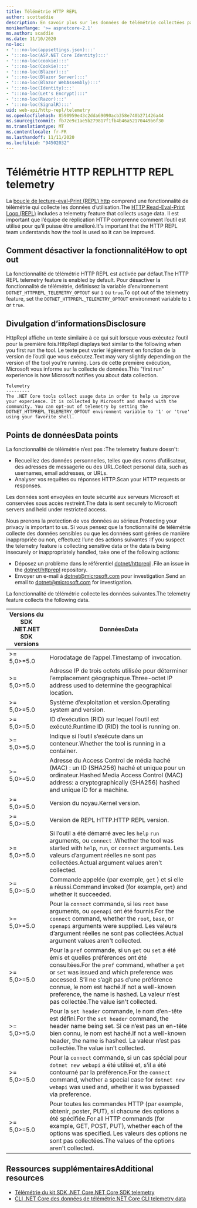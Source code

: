 ```yaml
---
title: Télémétrie HTTP REPL
author: scottaddie
description: En savoir plus sur les données de télémétrie collectées par la REPL HTTP.
monikerRange: '>= aspnetcore-2.1'
ms.author: scaddie
ms.date: 11/10/2020
no-loc:
- ':::no-loc(appsettings.json):::'
- ':::no-loc(ASP.NET Core Identity):::'
- ':::no-loc(cookie):::'
- ':::no-loc(Cookie):::'
- ':::no-loc(Blazor):::'
- ':::no-loc(Blazor Server):::'
- ':::no-loc(Blazor WebAssembly):::'
- ':::no-loc(Identity):::'
- ":::no-loc(Let's Encrypt):::"
- ':::no-loc(Razor):::'
- ':::no-loc(SignalR):::'
uid: web-api/http-repl/telemetry
ms.openlocfilehash: 8590959e43c2dda69090acb358e740b271426a44
ms.sourcegitcommit: fb72e9c1ae5b279817f1fb4b46a52170449b6f30
ms.translationtype: MT
ms.contentlocale: fr-FR
ms.lasthandoff: 11/11/2020
ms.locfileid: "94502032"
---
```

# <a name="http-repl-telemetry"></a><span data-ttu-id="50235-103">Télémétrie HTTP REPL</span><span class="sxs-lookup"><span data-stu-id="50235-103">HTTP REPL telemetry</span></span>

<span data-ttu-id="50235-104">La [boucle de lecture-eval-Print (REPL) http](xref:web-api/http-repl) comprend une fonctionnalité de télémétrie qui collecte les données d’utilisation.</span><span class="sxs-lookup"><span data-stu-id="50235-104">The [HTTP Read-Eval-Print Loop (REPL)](xref:web-api/http-repl) includes a telemetry feature that collects usage data.</span></span> <span data-ttu-id="50235-105">Il est important que l’équipe de réplication HTTP comprenne comment l’outil est utilisé pour qu’il puisse être amélioré.</span><span class="sxs-lookup"><span data-stu-id="50235-105">It's important that the HTTP REPL team understands how the tool is used so it can be improved.</span></span>

## <a name="how-to-opt-out"></a><span data-ttu-id="50235-106">Comment désactiver la fonctionnalité</span><span class="sxs-lookup"><span data-stu-id="50235-106">How to opt out</span></span>

<span data-ttu-id="50235-107">La fonctionnalité de télémétrie HTTP REPL est activée par défaut.</span><span class="sxs-lookup"><span data-stu-id="50235-107">The HTTP REPL telemetry feature is enabled by default.</span></span> <span data-ttu-id="50235-108">Pour désactiver la fonctionnalité de télémétrie, définissez la variable d’environnement `DOTNET_HTTPREPL_TELEMETRY_OPTOUT` sur `1` ou `true`.</span><span class="sxs-lookup"><span data-stu-id="50235-108">To opt out of the telemetry feature, set the `DOTNET_HTTPREPL_TELEMETRY_OPTOUT` environment variable to `1` or `true`.</span></span>

## <a name="disclosure"></a><span data-ttu-id="50235-109">Divulgation d’informations</span><span class="sxs-lookup"><span data-stu-id="50235-109">Disclosure</span></span>

<span data-ttu-id="50235-110">HttpRepl affiche un texte similaire à ce qui suit lorsque vous exécutez l’outil pour la première fois.</span><span class="sxs-lookup"><span data-stu-id="50235-110">HttpRepl displays text similar to the following when you first run the tool.</span></span> <span data-ttu-id="50235-111">Le texte peut varier légèrement en fonction de la version de l’outil que vous exécutez.</span><span class="sxs-lookup"><span data-stu-id="50235-111">Text may vary slightly depending on the version of the tool you're running.</span></span> <span data-ttu-id="50235-112">Lors de cette première exécution, Microsoft vous informe sur la collecte de données.</span><span class="sxs-lookup"><span data-stu-id="50235-112">This "first run" experience is how Microsoft notifies you about data collection.</span></span>

```console
Telemetry
---------
The .NET Core tools collect usage data in order to help us improve your experience. It is collected by Microsoft and shared with the community. You can opt-out of telemetry by setting the DOTNET_HTTPREPL_TELEMETRY_OPTOUT environment variable to '1' or 'true' using your favorite shell.
```

## <a name="data-points"></a><span data-ttu-id="50235-113">Points de données</span><span class="sxs-lookup"><span data-stu-id="50235-113">Data points</span></span>

<span data-ttu-id="50235-114">La fonctionnalité de télémétrie n’est pas :</span><span class="sxs-lookup"><span data-stu-id="50235-114">The telemetry feature doesn't:</span></span>

* <span data-ttu-id="50235-115">Recueillez des données personnelles, telles que des noms d’utilisateur, des adresses de messagerie ou des URL.</span><span class="sxs-lookup"><span data-stu-id="50235-115">Collect personal data, such as usernames, email addresses, or URLs.</span></span>
* <span data-ttu-id="50235-116">Analyser vos requêtes ou réponses HTTP.</span><span class="sxs-lookup"><span data-stu-id="50235-116">Scan your HTTP requests or responses.</span></span>

<span data-ttu-id="50235-117">Les données sont envoyées en toute sécurité aux serveurs Microsoft et conservées sous accès restreint.</span><span class="sxs-lookup"><span data-stu-id="50235-117">The data is sent securely to Microsoft servers and held under restricted access.</span></span>

<span data-ttu-id="50235-118">Nous prenons la protection de vos données au sérieux.</span><span class="sxs-lookup"><span data-stu-id="50235-118">Protecting your privacy is important to us.</span></span> <span data-ttu-id="50235-119">Si vous pensez que la fonctionnalité de télémétrie collecte des données sensibles ou que les données sont gérées de manière inappropriée ou non, effectuez l’une des actions suivantes :</span><span class="sxs-lookup"><span data-stu-id="50235-119">If you suspect the telemetry feature is collecting sensitive data or the data is being insecurely or inappropriately handled, take one of the following actions:</span></span>

* <span data-ttu-id="50235-120">Déposez un problème dans le référentiel [dotnet/httprepl](https://github.com/dotnet/httprepl/issues) .</span><span class="sxs-lookup"><span data-stu-id="50235-120">File an issue in the [dotnet/httprepl](https://github.com/dotnet/httprepl/issues) repository.</span></span>
* <span data-ttu-id="50235-121">Envoyer un e-mail à [dotnet@microsoft.com](mailto:dotnet@microsoft.com) pour investigation.</span><span class="sxs-lookup"><span data-stu-id="50235-121">Send an email to [dotnet@microsoft.com](mailto:dotnet@microsoft.com) for investigation.</span></span>

<span data-ttu-id="50235-122">La fonctionnalité de télémétrie collecte les données suivantes.</span><span class="sxs-lookup"><span data-stu-id="50235-122">The telemetry feature collects the following data.</span></span>

| <span data-ttu-id="50235-123">Versions du SDK .NET</span><span class="sxs-lookup"><span data-stu-id="50235-123">.NET SDK versions</span></span> | <span data-ttu-id="50235-124">Données</span><span class="sxs-lookup"><span data-stu-id="50235-124">Data</span></span> |
|--------------|------|
| <span data-ttu-id="50235-125">>= 5,0</span><span class="sxs-lookup"><span data-stu-id="50235-125">>=5.0</span></span>        | <span data-ttu-id="50235-126">Horodatage de l’appel.</span><span class="sxs-lookup"><span data-stu-id="50235-126">Timestamp of invocation.</span></span> |
| <span data-ttu-id="50235-127">>= 5,0</span><span class="sxs-lookup"><span data-stu-id="50235-127">>=5.0</span></span>        | <span data-ttu-id="50235-128">Adresse IP de trois octets utilisée pour déterminer l’emplacement géographique.</span><span class="sxs-lookup"><span data-stu-id="50235-128">Three-octet IP address used to determine the geographical location.</span></span> |
| <span data-ttu-id="50235-129">>= 5,0</span><span class="sxs-lookup"><span data-stu-id="50235-129">>=5.0</span></span>        | <span data-ttu-id="50235-130">Système d’exploitation et version.</span><span class="sxs-lookup"><span data-stu-id="50235-130">Operating system and version.</span></span> |
| <span data-ttu-id="50235-131">>= 5,0</span><span class="sxs-lookup"><span data-stu-id="50235-131">>=5.0</span></span>        | <span data-ttu-id="50235-132">ID d’exécution (RID) sur lequel l’outil est exécuté.</span><span class="sxs-lookup"><span data-stu-id="50235-132">Runtime ID (RID) the tool is running on.</span></span> |
| <span data-ttu-id="50235-133">>= 5,0</span><span class="sxs-lookup"><span data-stu-id="50235-133">>=5.0</span></span>        | <span data-ttu-id="50235-134">Indique si l’outil s’exécute dans un conteneur.</span><span class="sxs-lookup"><span data-stu-id="50235-134">Whether the tool is running in a container.</span></span> |
| <span data-ttu-id="50235-135">>= 5,0</span><span class="sxs-lookup"><span data-stu-id="50235-135">>=5.0</span></span>        | <span data-ttu-id="50235-136">Adresse du Access Control de média haché (MAC) : un ID (SHA256) haché et unique pour un ordinateur.</span><span class="sxs-lookup"><span data-stu-id="50235-136">Hashed Media Access Control (MAC) address: a cryptographically (SHA256) hashed and unique ID for a machine.</span></span> |
| <span data-ttu-id="50235-137">>= 5,0</span><span class="sxs-lookup"><span data-stu-id="50235-137">>=5.0</span></span>        | <span data-ttu-id="50235-138">Version du noyau.</span><span class="sxs-lookup"><span data-stu-id="50235-138">Kernel version.</span></span> |
| <span data-ttu-id="50235-139">>= 5,0</span><span class="sxs-lookup"><span data-stu-id="50235-139">>=5.0</span></span>        | <span data-ttu-id="50235-140">Version de REPL HTTP.</span><span class="sxs-lookup"><span data-stu-id="50235-140">HTTP REPL version.</span></span> |
| <span data-ttu-id="50235-141">>= 5,0</span><span class="sxs-lookup"><span data-stu-id="50235-141">>=5.0</span></span>        | <span data-ttu-id="50235-142">Si l’outil a été démarré avec les `help` `run` arguments, ou `connect` .</span><span class="sxs-lookup"><span data-stu-id="50235-142">Whether the tool was started with `help`, `run`, or `connect` arguments.</span></span> <span data-ttu-id="50235-143">Les valeurs d’argument réelles ne sont pas collectées.</span><span class="sxs-lookup"><span data-stu-id="50235-143">Actual argument values aren't collected.</span></span> |
| <span data-ttu-id="50235-144">>= 5,0</span><span class="sxs-lookup"><span data-stu-id="50235-144">>=5.0</span></span>        | <span data-ttu-id="50235-145">Commande appelée (par exemple, `get` ) et si elle a réussi.</span><span class="sxs-lookup"><span data-stu-id="50235-145">Command invoked (for example, `get`) and whether it succeeded.</span></span> |
| <span data-ttu-id="50235-146">>= 5,0</span><span class="sxs-lookup"><span data-stu-id="50235-146">>=5.0</span></span>        | <span data-ttu-id="50235-147">Pour la `connect` commande, si les `root` `base` arguments, ou `openapi` ont été fournis.</span><span class="sxs-lookup"><span data-stu-id="50235-147">For the `connect` command, whether the `root`, `base`, or `openapi` arguments were supplied.</span></span> <span data-ttu-id="50235-148">Les valeurs d’argument réelles ne sont pas collectées.</span><span class="sxs-lookup"><span data-stu-id="50235-148">Actual argument values aren't collected.</span></span> |
| <span data-ttu-id="50235-149">>= 5,0</span><span class="sxs-lookup"><span data-stu-id="50235-149">>=5.0</span></span>        | <span data-ttu-id="50235-150">Pour la `pref` commande, si un `get` ou `set` a été émis et quelles préférences ont été consultées.</span><span class="sxs-lookup"><span data-stu-id="50235-150">For the `pref` command, whether a `get` or `set` was issued and which preference was accessed.</span></span> <span data-ttu-id="50235-151">S’il ne s’agit pas d’une préférence connue, le nom est haché.</span><span class="sxs-lookup"><span data-stu-id="50235-151">If not a well-known preference, the name is hashed.</span></span> <span data-ttu-id="50235-152">La valeur n’est pas collectée.</span><span class="sxs-lookup"><span data-stu-id="50235-152">The value isn't collected.</span></span> |
| <span data-ttu-id="50235-153">>= 5,0</span><span class="sxs-lookup"><span data-stu-id="50235-153">>=5.0</span></span>        | <span data-ttu-id="50235-154">Pour la `set header` commande, le nom d’en-tête est défini.</span><span class="sxs-lookup"><span data-stu-id="50235-154">For the `set header` command, the header name being set.</span></span> <span data-ttu-id="50235-155">Si ce n’est pas un en-tête bien connu, le nom est haché.</span><span class="sxs-lookup"><span data-stu-id="50235-155">If not a well-known header, the name is hashed.</span></span> <span data-ttu-id="50235-156">La valeur n’est pas collectée.</span><span class="sxs-lookup"><span data-stu-id="50235-156">The value isn't collected.</span></span> |
| <span data-ttu-id="50235-157">>= 5,0</span><span class="sxs-lookup"><span data-stu-id="50235-157">>=5.0</span></span>        | <span data-ttu-id="50235-158">Pour la `connect` commande, si un cas spécial pour `dotnet new webapi` a été utilisé et, s’il a été contourné par la préférence.</span><span class="sxs-lookup"><span data-stu-id="50235-158">For the `connect` command, whether a special case for `dotnet new webapi` was used and, whether it was bypassed via preference.</span></span> |
| <span data-ttu-id="50235-159">>= 5,0</span><span class="sxs-lookup"><span data-stu-id="50235-159">>=5.0</span></span>        | <span data-ttu-id="50235-160">Pour toutes les commandes HTTP (par exemple, obtenir, poster, PUT), si chacune des options a été spécifiée.</span><span class="sxs-lookup"><span data-stu-id="50235-160">For all HTTP commands (for example, GET, POST, PUT), whether each of the options was specified.</span></span> <span data-ttu-id="50235-161">Les valeurs des options ne sont pas collectées.</span><span class="sxs-lookup"><span data-stu-id="50235-161">The values of the options aren't collected.</span></span> |

## <a name="additional-resources"></a><span data-ttu-id="50235-162">Ressources supplémentaires</span><span class="sxs-lookup"><span data-stu-id="50235-162">Additional resources</span></span>

* [<span data-ttu-id="50235-163">Télémétrie du kit SDK .NET Core</span><span class="sxs-lookup"><span data-stu-id="50235-163">.NET Core SDK telemetry</span></span>](/dotnet/core/tools/telemetry)
* [<span data-ttu-id="50235-164">CLI .NET Core des données de télémétrie</span><span class="sxs-lookup"><span data-stu-id="50235-164">.NET Core CLI telemetry data</span></span>](https://dotnet.microsoft.com/platform/telemetry)
